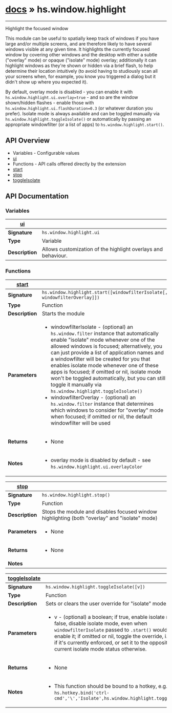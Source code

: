 # [docs](index.md) » hs.window.highlight
---

Highlight the focused window

This module can be useful to spatially keep track of windows if you have large and/or multiple screens, and are
therefore likely to have several windows visible at any given time.
It highlights the currently focused window by covering other windows and the desktop with either a subtle
("overlay" mode) or opaque ("isolate" mode) overlay; additionally it can highlight windows as they're shown
or hidden via a brief flash, to help determine their location intuitively (to avoid having to studiously scan
all your screens when, for example, you know you triggered a dialog but it didn't show up where you expected it).

By default, overlay mode is disabled - you can enable it with `hs.window.highlight.ui.overlay=true` - and so are
the window shown/hidden flashes - enable those with `hs.window.highlight.ui.flashDuration=0.3` (or whatever duration
you prefer). Isolate mode is always available and can be toggled manually via `hs.window.highlight.toggleIsolate()`
or automatically by passing an appropriate windowfilter (or a list of apps) to `hs.window.highlight.start()`.

## API Overview
* Variables - Configurable values
 * [ui](#ui)
* Functions - API calls offered directly by the extension
 * [start](#start)
 * [stop](#stop)
 * [toggleIsolate](#toggleIsolate)

## API Documentation

### Variables

| [ui](#ui)         |                                                                                     |
| --------------------------------------------|-------------------------------------------------------------------------------------|
| **Signature**                               | `hs.window.highlight.ui`                                                                    |
| **Type**                                    | Variable                                                                     |
| **Description**                             | Allows customization of the highlight overlays and behaviour.                                                                     |

### Functions

| [start](#start)         |                                                                                     |
| --------------------------------------------|-------------------------------------------------------------------------------------|
| **Signature**                               | `hs.window.highlight.start([windowfilterIsolate[, windowfilterOverlay]])`                                                                    |
| **Type**                                    | Function                                                                     |
| **Description**                             | Starts the module                                                                     |
| **Parameters**                              | <ul><li>windowfilterIsolate - (optional) an `hs.window.filter` instance that automatically enable "isolate" mode whenever one of the allowed windows is focused; alternatively, you can just provide a list of application names and a windowfilter will be created for you that enables isolate mode whenever one of these apps is focused; if omitted or nil, isolate mode won't be toggled automatically, but you can still toggle it manually via `hs.window.highlight.toggleIsolate()`</li><li>windowfilterOverlay - (optional) an `hs.window.filter` instance that determines which windows to consider for "overlay" mode when focused; if omitted or nil, the default windowfilter will be used</li></ul> |
| **Returns**                                 | <ul><li>None</li></ul>          |
| **Notes**                                   | <ul><li>overlay mode is disabled by default - see `hs.window.highlight.ui.overlayColor`</li></ul>                |

| [stop](#stop)         |                                                                                     |
| --------------------------------------------|-------------------------------------------------------------------------------------|
| **Signature**                               | `hs.window.highlight.stop()`                                                                    |
| **Type**                                    | Function                                                                     |
| **Description**                             | Stops the module and disables focused window highlighting (both "overlay" and "isolate" mode)                                                                     |
| **Parameters**                              | <ul><li>None</li></ul> |
| **Returns**                                 | <ul><li>None</li></ul>          |
| **Notes**                                   | <ul></ul>                |

| [toggleIsolate](#toggleIsolate)         |                                                                                     |
| --------------------------------------------|-------------------------------------------------------------------------------------|
| **Signature**                               | `hs.window.highlight.toggleIsolate([v])`                                                                    |
| **Type**                                    | Function                                                                     |
| **Description**                             | Sets or clears the user override for "isolate" mode.                                                                     |
| **Parameters**                              | <ul><li>v - (optional) a boolean; if true, enable isolate mode; if false, disable isolate mode, even when `windowfilterIsolate` passed to `.start()` would otherwise enable it; if omitted or nil, toggle the override, i.e. clear it if it's currently enforced, or set it to the opposite of the current isolate mode status otherwise.</li></ul> |
| **Returns**                                 | <ul><li>None</li></ul>          |
| **Notes**                                   | <ul><li>This function should be bound to a hotkey, e.g.: `hs.hotkey.bind('ctrl-cmd','\','Isolate',hs.window.highlight.toggleIsolate)`</li></ul>                |

